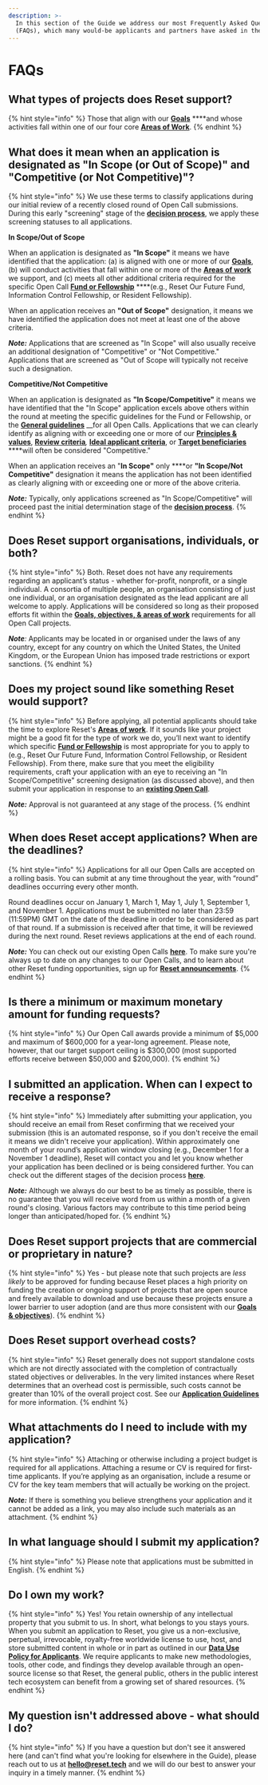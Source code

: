 ```yaml
---
description: >-
  In this section of the Guide we address our most Frequently Asked Questions
  (FAQs), which many would-be applicants and partners have asked in the past.
---
```


# FAQs

## **What types of projects does Reset support?**

{% hint style="info" %}
Those that align with our [**Goals**](https://guide.reset.tech/introduction/goals-objectives#goals) ****and whose activities fall within one of our four core [**Areas of Work**](https://guide.reset.tech/introduction/goals-objectives#areas-of-work). 
{% endhint %}

## What does it mean when an application is designated as "In Scope \(or Out of Scope\)" and "Competitive \(or Not Competitive\)"? 

{% hint style="info" %}
We use these terms to classify applications during our initial review of a recently closed round of Open Call submissions. During this early "screening" stage of the [**decision process**](https://guide.reset.tech/for-applicants/decision-process#team-review), we apply these screening statuses to all applications.

**In Scope/Out of Scope**

When an application is designated as **"In Scope"** it means we have identified that the application: \(a\) is aligned with one or more of our [**Goals**](https://guide.reset.tech/introduction/goals-objectives#goals), \(b\) will conduct activities that fall within one or more of the [**Areas of work**](https://guide.reset.tech/introduction/goals-objectives#areas-of-work) we support, and \(c\) meets all other additional criteria required for the specific Open Call [**Fund or Fellowship**](https://www.reset.tech/open-calls/) ****\(e.g., Reset Our Future Fund, Information Control Fellowship, or Resident Fellowship\). 

When an application receives an **"Out of Scope"** designation, it means we have identified the application does not meet at least one of the above criteria.

_**Note:**_  Applications that are screened as "In Scope" will also usually receive an additional designation of "Competitive" or "Not Competitive." Applications that are screened as "Out of Scope will typically not receive such a designation.

**Competitive/Not Competitive**

When an application is designated as **"In Scope/Competitive"** it means we have identified that the "In Scope" application excels above others within the round at meeting the specific guidelines for the Fund or Fellowship, or the [**General guidelines**](fund-guidelines/) __for all Open Calls. Applications that we can clearly identify as aligning with or exceeding one or more of our [**Principles & values**](https://guide.reset.tech/introduction/principles-values), [**Review criteria**](https://guide.reset.tech/fund-guidelines#review-criteria)_,_ [**Ideal applicant criteria**](https://guide.reset.tech/fund-guidelines#ideal-applicants), or [**Target beneficiaries**](https://guide.reset.tech/fund-guidelines#target-beneficiaries) ****will often be considered "Competitive."

When an application receives an "**In Scope"** only ****or **"In Scope/Not Competitive"** designation it means the application has not been identified as clearly aligning with or exceeding one or more of the above criteria.

_**Note:**_ Typically, only applications screened as "In Scope/Competitive" will proceed past the initial determination stage of the [**decision process**](https://guide.reset.tech/for-applicants/decision-process#initial-determination).
{% endhint %}

## Does Reset support organisations, individuals, or both?

{% hint style="info" %}
Both. Reset does not have any requirements regarding an applicant’s status - whether for-profit, nonprofit, or a single individual. A consortia of multiple people, an organisation consisting of just one individual, or an organisation designated as the lead applicant are all welcome to apply. Applications will be considered so long as their proposed efforts fit within the [**Goals, objectives, & areas of work**](https://guide.reset.tech/introduction/goals-objectives) requirements for all Open Call projects.  

_**Note**:_ Applicants may be located in or organised under the laws of any country, except for any country on which the United States, the United Kingdom, or the European Union has imposed trade restrictions or export sanctions.
{% endhint %}

## Does my project sound like something Reset would support?

{% hint style="info" %}
Before applying, all potential applicants should take the time to explore Reset's [**Areas**](https://www.reset.tech/work/)[ **of work**](https://www.reset.tech/work/). If it sounds like your project might be a good fit for the type of work we do, you’ll next want to identify which specific [**Fund or Fellowship**](https://www.reset.tech/open-calls/) is most appropriate for you to apply to \(e.g., Reset Our Future Fund, Information Control Fellowship, or Resident Fellowship\). From there, make sure that you meet the eligibility requirements, craft your application with an eye to receiving an "In Scope/Competitive" screening designation \(as discussed above\), and then submit your application in response to an [**existing Open Call**](https://www.reset.tech/open-calls/). 

_**Note:**_ Approval is not guaranteed at any stage of the process.
{% endhint %}

## When does Reset accept applications? When are the deadlines?

{% hint style="info" %}
Applications for all our Open Calls are accepted on a rolling basis. You can submit at any time throughout the year, with “round” deadlines occurring every other month. 

Round deadlines occur on January 1, March 1, May 1, July 1, September 1, and November 1. Applications must be submitted no later than 23:59 \(11:59PM\) GMT on the date of the deadline in order to be considered as part of that round. If a submission is received after that time, it will be reviewed during the next round. Reset reviews applications at the end of each round.

_**Note:**_ You can check out our existing Open Calls [**here**](https://www.reset.tech/open-calls/). To make sure you're always up to date on any changes to our Open Calls, and to learn about other Reset funding opportunities, sign up for [**Reset announcements**](https://hello.reset.tech/announce).
{% endhint %}

## Is there a minimum or maximum monetary amount for funding requests?

{% hint style="info" %}
Our Open Call awards provide a minimum of $5,000 and maximum of $600,000 for a year-long agreement. Please note, however, that our target support ceiling is $300,000 \(most supported efforts receive between $50,000 and $200,000\).
{% endhint %}

## I submitted an application. When can I expect to receive a response?

{% hint style="info" %}
Immediately after submitting your application, you should receive an email from Reset confirming that we received your submission \(this is an automated response, so if you don't receive the email it means we didn't receive your application\). Within approximately one month of your round’s application window closing \(e.g., December 1 for a November 1 deadline\), Reset will contact you and let you know whether your application has been declined or is being considered further. You can check out the different stages of the decision process [**here**](https://guide.reset.tech/for-applicants/decision-process#initial-determination).

_**Note:**_ Although we always do our best to be as timely as possible, there is no guarantee that you will receive word from us within a month of a given round's closing. Various factors may contribute to this time period being longer than anticipated/hoped for.
{% endhint %}

## Does Reset support projects that are commercial or proprietary in nature?

{% hint style="info" %}
Yes - but please note that such projects are _less likely_ to be approved for funding because Reset places a high priority on funding the creation or ongoing support of projects that are open source and freely available to download and use because these projects ensure a lower barrier to user adoption \(and are thus more consistent with our [**Goals & objectives**](https://guide.reset.tech/introduction/goals-objectives)\).
{% endhint %}

## Does Reset support overhead costs?

{% hint style="info" %}
Reset generally does not support standalone costs which are not directly associated with the completion of contractually stated objectives or deliverables. In the very limited instances where Reset determines that an overhead cost is permissible, such costs cannot be greater than 10% of the overall project cost. See our [**Application Guidelines**](https://guide.reset.tech/for-applicants/fund-guidelines#overhead-costs) for more information.
{% endhint %}

## What attachments do I need to include with my application?

{% hint style="info" %}
Attaching or otherwise including a project budget is required for all applications. Attaching a resume or CV is required for first-time applicants. If you’re applying as an organisation, include a resume or CV for the key team members that will actually be working on the project. 

_**Note:**_ If there is something you believe strengthens your application and it cannot be added as a link, you may also include such materials as an attachment.
{% endhint %}

## In what language should I submit my application?

{% hint style="info" %}
Please note that applications must be submitted in English.
{% endhint %}

## Do I own my work?

{% hint style="info" %}
Yes! You retain ownership of any intellectual property that you submit to us. In short, what belongs to you stays yours. When you submit an application to Reset, you give us a non-exclusive, perpetual, irrevocable, royalty-free worldwide license to use, host, and store submitted content in whole or in part as outlined in our [**Data Use Policy for Applicants**](https://www.reset.tech/data-use-policy-applicants/). We require applicants to make new methodologies, tools, other code, and findings they develop available through an open-source license so that Reset, the general public, others in the public interest tech ecosystem can benefit from a growing set of shared resources.
{% endhint %}

## My question isn't addressed above - what should I do?

{% hint style="info" %}
If you have a question but don't see it answered here \(and can't find what you're looking for elsewhere in the Guide\), please reach out to us at [**hello@reset.tech**](mailto://hello@reset.tech) and we will do our best to answer your inquiry in a timely manner. 
{% endhint %}


